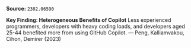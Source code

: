 **Source:** `2302.06590`

**Key Finding: Heterogeneous Benefits of Copilot**
Less experienced programmers, developers with heavy coding loads, and developers aged 25-44 benefited more from using GitHub Copilot. — Peng, Kalliamvakou, Cihon, Demirer (2023)
